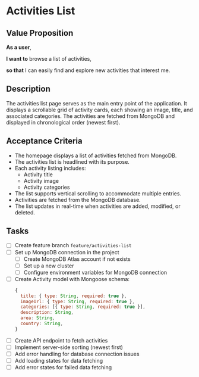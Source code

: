 # Activities List

## Value Proposition

**As a user**,

**I want to** browse a list of activities,

**so that** I can easily find and explore new activities that interest me.

## Description

The activities list page serves as the main entry point of the application. It displays a scrollable grid of activity cards, each showing an image, title, and associated categories. The activities are fetched from MongoDB and displayed in chronological order (newest first).

## Acceptance Criteria

- The homepage displays a list of activities fetched from MongoDB.
- The activities list is headlined with its purpose.
- Each activity listing includes:
  - Activity title
  - Activity image
  - Activity categories
- The list supports vertical scrolling to accommodate multiple entries.
- Activities are fetched from the MongoDB database.
- The list updates in real-time when activities are added, modified, or deleted.

## Tasks

- [ ] Create feature branch `feature/activities-list`
- [ ] Set up MongoDB connection in the project
  - [ ] Create MongoDB Atlas account if not exists
  - [ ] Set up a new cluster
  - [ ] Configure environment variables for MongoDB connection
- [ ] Create Activity model with Mongoose schema:
  ```javascript
  {
    title: { type: String, required: true },
    imageUrl: { type: String, required: true },
    categories: [{ type: String, required: true }],
    description: String,
    area: String,
    country: String,
  }
  ```
- [ ] Create API endpoint to fetch activities
- [ ] Implement server-side sorting (newest first)
- [ ] Add error handling for database connection issues
- [ ] Add loading states for data fetching
- [ ] Add error states for failed data fetching